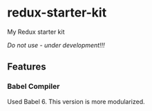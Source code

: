 # redux-starter-kit

My Redux starter kit

*Do not use - under development!!!*

## Features

### Babel Compiler

Used Babel 6. This version is more modularized.